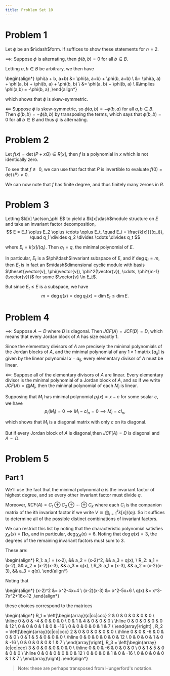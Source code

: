```yaml
---
title: Problem Set 10
---
```


# Problem 1 

Let $\phi$ be an $n\dash$form. If suffices to show these statements for $n=2$.

$\implies$:
Suppose $\phi$ is alternating, then $\phi(b, b) = 0$ for all $b\in B$.

Letting $a,b \in B$ be arbitrary, we then have

\begin{align*}
\phi(a + b, a+b) 
&= \phi(a, a+b) + \phi(b, a+b) \\
&= \phi(a, a) + \phi(a, b) + \phi(b, a) + \phi(b, b) \\
&= \phi(a, b) + \phi(b, a) \\
&\implies \phi(a,b) = -\phi(b, a)
,\end{align*}

which shows that $\phi$ is skew-symmetric.

$\impliedby$
Suppose $\phi$ is skew-symmetric, so $\phi(a,b) = -\phi(b, a)$ for all $a, b\in B$.
Then $\phi(b, b) = - \phi(b, b)$ by transposing the terms, which says that $\phi(b, b) = 0$ for all $b\in B$ and thus $\phi$ is alternating.

# Problem 2

Let $f(x) = \det(P + xQ) \in R[x]$, then $f$ is a polynomial in $x$ which is not identically zero. 

To see that $f \not \equiv 0$, we can use that fact that $P$ is invertible to evaluate $f(0) = \det(P) \neq 0$.

We can now note that $f$ has finite degree, and thus finitely many zeroes in $R$.


# Problem 3

Letting $k[x] \actson_\phi E$ to yield a $k[x]\dash$module structure on $E$ and take an invariant factor decomposition,
$$
E = E_1 \oplus E_2 \oplus \cdots \oplus E_t, \quad E_i = \frac{k[x]}{(q_i)}, \quad q_1 \divides q_2 \divides \cdots \divides q_t
$$

where $E_i = k[x] / (q_i)$. 
Then $q_t = q$, the minimal polynomial of $E$.

In particular, $E_t$ is a $\phi\dash$invariant subspace of $E$, and if $\deg q_t = m$, then $E_t$ is in fact an $m\dash$dimensional cyclic module with basis $\theset{\vector{v}, \phi(\vector{v}), \phi^2(\vector{v}), \cdots, \phi^{m-1}(\vector{v})}$ for some $\vector{v} \in E_t$.

But since $E_t \leq E$ is a subspace, we have 
$$
m = \deg q(x) = \deg q_t(x) = \dim E_t \leq \dim E.
$$

# Problem 4

$\implies$:
Suppose $A \sim D$ where $D$ is diagonal.
Then $JCF(A) = JCF(D) = D$, which means that every Jordan block of $A$ has size exactly 1.

Since the elementary divisors of $A$ are precisely the minimal polynomials of the Jordan blocks of $A$, and the minimal polynomial of any $1\times 1$ matrix $[a_{ij}]$ is given by the linear polynomial $x - a_{ij}$, every elementary divisor of $A$ must be linear.

$\impliedby$:
Suppose all of the elementary divisors of $A$ are linear. 
Every elementary divisor is the minimal polynomial of a Jordan block of $A$, and so if we write $JCF(A) = \bigoplus M_i$, then the minimal polynomial of each $M_i$ is linear.

Supposing that $M_i$ has minimal polynomial $p_i(x) = x - c$ for some scalar $c$, we have
$$
p_i(M_i) = 0 \implies M_i - c I_n = 0 \implies M_i = cI_n,
$$

which shows that $M_i$ is a diagonal matrix with only $c$ on its diagonal.

But if every Jordan block of $A$ is diagonal,then $JCF(A) = D$ is diagonal and $A \sim D$.

# Problem 5

## Part 1

We'll use the fact that the minimal polynomial $q$ is the invariant factor of highest degree, and so every other invariant factor must divide $q$.

Moreover, $RCF(A) = C_1 \oplus C_2 \oplus \cdots \oplus C_k$ where each $C_i$ is the companion matrix of the $i$th invariant factor if we write $V \cong \bigoplus_{i=1}^k k[x]/(a_i)$. 
So it suffices to determine all of the possible distinct combinations of invariant factors.

We can restrict this list by noting that the characteristic polynomial satisfies $\chi_A(x) = \prod a_i$, and in particular, $\deg \chi_A(x) = 6$. Noting that $\deg q(x) = 3$, the degrees of the remaining invariant factors must sum to 3.

These are:

\begin{align*}
R_1: a_1 = (x-2), && a_2 = (x-2)^2,    && a_3 = q(x), \\
R_2: a_1 = (x-2), && a_2 = (x-2)(x-3), && a_3 = q(x), \\
R_3: a_1 = (x-3), && a_2 = (x-2)(x-3), && a_3 = q(x). 
\end{align*}

Noting that 

\begin{align*}
(x-2)^2 &= x^2-4x+4 \\
(x-2)(x-3) &= x^2-5x+6 \\
q(x) &= x^3-7x^2+16x-12
,\end{align*}


these choices correspond to the matrices

\begin{align*}
R_1 = \left[\begin{array}{c|cc|ccc} 
2 & 0 & 0 & 0 & 0 & 0 \\ \hline 
0 & 0 & -4 & 0 & 0 & 0 \\ 
0 & 1 & 4 & 0 & 0 & 0 \\ \hline 
0 & 0 & 0 & 0 & 0 & 12 \\ 
0 & 0 & 0 & 1 & 0 & -16 \\ 
0 & 0 & 0 & 0 & 1 & 7 \\ 
\end{array}\right] ,
R_2 = \left[\begin{array}{c|cc|ccc} 
2 & 0 & 0 & 0 & 0 & 0 \\ \hline 
0 & 0 & -6 & 0 & 0 & 0 \\ 
0 & 1 & 5 & 0 & 0 & 0 \\ \hline 
0 & 0 & 0 & 0 & 0 & 12 \\ 
0 & 0 & 0 & 1 & 0 & -16 \\ 
0 & 0 & 0 & 0 & 1 & 7 \\ 
\end{array}\right],
R_3 = \left[\begin{array}{c|cc|ccc} 
3 & 0 & 0 & 0 & 0 & 0 \\ \hline 
0 & 0 & -6 & 0 & 0 & 0 \\ 
0 & 1 & 5 & 0 & 0 & 0 \\ \hline 
0 & 0 & 0 & 0 & 0 & 12 \\ 
0 & 0 & 0 & 1 & 0 & -16 \\ 
0 & 0 & 0 & 0 & 1 & 7 \\ 
\end{array}\right]
.\end{align*}

> Note: these are perhaps transposed from Hungerford's notation.
